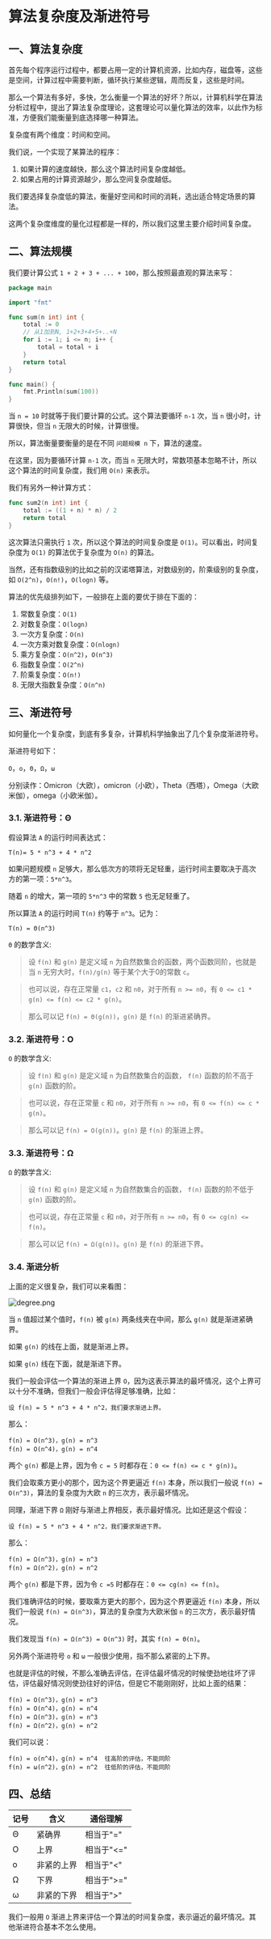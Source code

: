 # 算法复杂度及渐进符号

## 一、算法复杂度

首先每个程序运行过程中，都要占用一定的计算机资源，比如内存，磁盘等，这些是空间，计算过程中需要判断，循环执行某些逻辑，周而反复，这些是时间。

那么一个算法有多好，多快，怎么衡量一个算法的好坏？所以，计算机科学在算法分析过程中，提出了算法复杂度理论，这套理论可以量化算法的效率，以此作为标准，方便我们能衡量到底选择哪一种算法。

复杂度有两个维度：时间和空间。

我们说，一个实现了某算法的程序：

1. 如果计算的速度越快，那么这个算法时间复杂度越低。
2. 如果占用的计算资源越少，那么空间复杂度越低。

我们要选择复杂度低的算法，衡量好空间和时间的消耗，选出适合特定场景的算法。

这两个复杂度维度的量化过程都是一样的，所以我们这里主要介绍时间复杂度。

## 二、算法规模

我们要计算公式 `1 + 2 + 3 + ... + 100`，那么按照最直观的算法来写：

```go
package main

import "fmt"

func sum(n int) int {
	total := 0
	// 从1加到N, 1+2+3+4+5+..+N
	for i := 1; i <= n; i++ {
		total = total + i
	}
	return total
}

func main() {
	fmt.Println(sum(100))
}
```

当 `n = 10` 时就等于我们要计算的公式。这个算法要循环 `n-1` 次，当 `n` 很小时，计算很快，但当 `n` 无限大的时候，计算很慢。

所以，算法衡量要衡量的是在不同 `问题规模 n` 下，算法的速度。

在这里，因为要循环计算 `n-1` 次，而当 `n` 无限大时，常数项基本忽略不计，所以这个算法的时间复杂度，我们用 `O(n)` 来表示。

我们有另外一种计算方式：

```go
func sum2(n int) int {
	total := ((1 + n) * n) / 2
	return total
}
```

这次算法只需执行 `1` 次，所以这个算法的时间复杂度是 `O(1)`。可以看出，时间复杂度为 `O(1)` 的算法优于复杂度为 `O(n)` 的算法。

当然，还有指数级别的比如之前的汉诺塔算法，对数级别的，阶乘级别的复杂度，如 `O(2^n)`，`O(n!)`，`O(logn)` 等。

算法的优先级排列如下，一般排在上面的要优于排在下面的：


1. 常数复杂度：`O(1)`
2. 对数复杂度：`O(logn)`
3. 一次方复杂度：`O(n)`
2. 一次方乘对数复杂度：`O(nlogn)`
3. 乘方复杂度：`O(n^2)`，`O(n^3)`
4. 指数复杂度：`O(2^n)`
5. 阶乘复杂度：`O(n!)`
5. 无限大指数复杂度：`O(n^n)`

## 三、渐进符号

如何量化一个复杂度，到底有多复杂，计算机科学抽象出了几个复杂度渐进符号。

渐进符号如下：

`O`，`ο`，`Θ`，`Ω`，`ω`

分别读作：Omicron（大欧），omicron（小欧），Theta（西塔），Omega（大欧米伽），omega（小欧米伽）。

### 3.1. 渐进符号：Θ

假设算法 `A` 的运行时间表达式：

```
T(n)= 5 * n^3 + 4 * n^2
```

如果问题规模 `n` 足够大，那么低次方的项将无足轻重，运行时间主要取决于高次方的第一项：`5*n^3`。

随着 `n` 的增大，第一项的 `5*n^3` 中的常数 `5` 也无足轻重了。

所以算法 `A` 的运行时间 `T(n)` 约等于 `n^3`。记为：
 
```
T(n) = Θ(n^3)
```

`Θ` 的数学含义:

>设 `f(n)` 和 `g(n)` 是定义域 `n` 为自然数集合的函数，两个函数同阶，也就是当 `n` 无穷大时，`f(n)/g(n)` 等于某个大于0的常数 `c`。

>也可以说，存在正常量 `c1`，`c2` 和 `n0`，对于所有 `n >= n0`，有 `0 <= c1 * g(n) <= f(n) <= c2 * g(n)`。

>那么可以记 `f(n) = Θ(g(n))`，`g(n)` 是 `f(n)` 的渐进紧确界。

### 3.2. 渐进符号：O

`O` 的数学含义:

>设 `f(n)` 和 `g(n)` 是定义域 `n` 为自然数集合的函数， `f(n)` 函数的阶不高于 `g(n)` 函数的阶。

>也可以说，存在正常量 `c` 和 `n0`，对于所有 `n >= n0`，有 `0 <= f(n) <= c * g(n)`。

>那么可以记 `f(n) = O(g(n))`。`g(n)` 是 `f(n)` 的渐进上界。

### 3.3. 渐进符号：Ω

`Ω` 的数学含义:

>设 `f(n)` 和 `g(n)` 是定义域 `n` 为自然数集合的函数， `f(n)` 函数的阶不低于 `g(n)` 函数的阶。

>也可以说，存在正常量 `c` 和 `n0`，对于所有 `n >= n0`，有 `0 <= cg(n) <= f(n)`。

>那么可以记 `f(n) = Ω(g(n))`。`g(n)` 是 `f(n)` 的渐进下界。

### 3.4. 渐进分析

上面的定义很复杂，我们可以来看图：

![degree.png](../picture/degree.png)

当 `n` 值超过某个值时，`f(n)` 被 `g(n)` 两条线夹在中间，那么 `g(n)` 就是渐进紧确界。

如果 `g(n)` 的线在上面，就是渐进上界。

如果 `g(n)` 线在下面，就是渐进下界。

我们一般会评估一个算法的渐进上界 `O`，因为这表示算法的最坏情况，这个上界可以十分不准确，但我们一般会评估得足够准确，比如：

```
设 f(n) = 5 * n^3 + 4 * n^2，我们要求渐进上界。
```

那么：

```
f(n) = O(n^3)，g(n) = n^3
f(n) = O(n^4)，g(n) = n^4
```

两个 `g(n)` 都是上界，因为令 `c = 5` 时都存在：`0 <= f(n) <= c * g(n))`。

我们会取乘方更小的那个，因为这个界更逼近 `f(n)` 本身，所以我们一般说 `f(n) = O(n^3)`，算法的复杂度为大欧 `n` 的三次方，表示最坏情况。

同理，渐进下界 `Ω` 刚好与渐进上界相反，表示最好情况。比如还是这个假设：

```
设 f(n) = 5 * n^3 + 4 * n^2，我们要求渐进下界。
```

那么：

```
f(n) = Ω(n^3)，g(n) = n^3
f(n) = Ω(n^2)，g(n) = n^2
```

两个 `g(n)` 都是下界，因为令 `c =5` 时都存在：`0 <= cg(n) <= f(n)`。

我们准确评估的时候，要取乘方更大的那个，因为这个界更逼近 `f(n)` 本身，所以我们一般说 `f(n) = Ω(n^3)`，算法的复杂度为大欧米伽 `n` 的三次方，表示最好情况。

我们发现当 `f(n) = Ω(n^3) = O(n^3)` 时，其实 `f(n) = Θ(n)`。

另外两个渐进符号 `ο` 和 `ω` 一般很少使用，指不那么紧密的上下界。

也就是评估的时候，不那么准确去评估，在评估最坏情况的时候使劲地往坏了评估，评估最好情况则使劲往好的评估，但是它不能刚刚好，比如上面的结果：

```
f(n) = O(n^3)，g(n) = n^3
f(n) = O(n^4)，g(n) = n^4
f(n) = Ω(n^3)，g(n) = n^3
f(n) = Ω(n^2)，g(n) = n^2
```

我们可以说：

```
f(n) = ο(n^4)，g(n) = n^4  往高阶的评估，不能同阶
f(n) = ω(n^2)，g(n) = n^2  往低阶的评估，不能同阶
```

## 四、总结

| 记号 | 含义 | 通俗理解
| ---- | ---- | ---- |
| Θ | 紧确界 | 相当于"=" |
| O | 上界 | 相当于"<=" | 
| ο | 非紧的上界 | 相当于"<" |
| Ω | 下界 | 相当于">=" |
| ω | 非紧的下界 | 相当于">" |

我们一般用 `O` 渐进上界来评估一个算法的时间复杂度，表示逼近的最坏情况。其他渐进符合基本不怎么使用。
